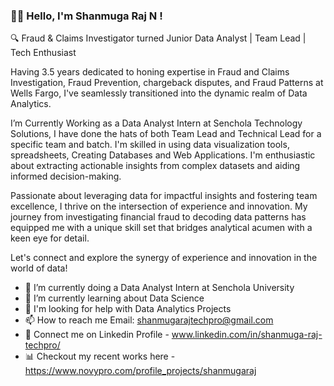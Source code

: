 ### 🙋‍♂️ Hello, I'm Shanmuga Raj N ! 

🔍 Fraud & Claims Investigator turned Junior Data Analyst | Team Lead | Tech Enthusiast

Having  3.5 years dedicated to honing expertise in Fraud and Claims Investigation, Fraud Prevention, chargeback disputes, and Fraud Patterns at Wells Fargo, I've seamlessly transitioned into the dynamic realm of Data Analytics.

I’m Currently Working as a Data Analyst Intern at Senchola Technology Solutions, I have done the hats of both Team Lead and Technical Lead for a specific team and batch. I'm skilled in using data visualization tools, spreadsheets, Creating Databases and Web Applications. I'm enthusiastic about extracting actionable insights from complex datasets and aiding informed decision-making.

Passionate about leveraging data for impactful insights and fostering team excellence, I thrive on the intersection of experience and innovation. My journey from investigating financial fraud to decoding data patterns has equipped me with a unique skill set that bridges analytical acumen with a keen eye for detail.

Let's connect and explore the synergy of experience and innovation in the world of data!

- 👀 I’m currently doing a Data Analyst Intern at Senchola University
- 🌱 I’m currently learning about Data Science
- 📢 I'm looking for help with Data Analytics Projects
- 📫 How to reach me Email: shanmugarajtechpro@gmail.com
- 👦 Connect me on Linkedin Profile - www.linkedin.com/in/shanmuga-raj-techpro/
- 📊 Checkout my recent works here - https://www.novypro.com/profile_projects/shanmugaraj 
